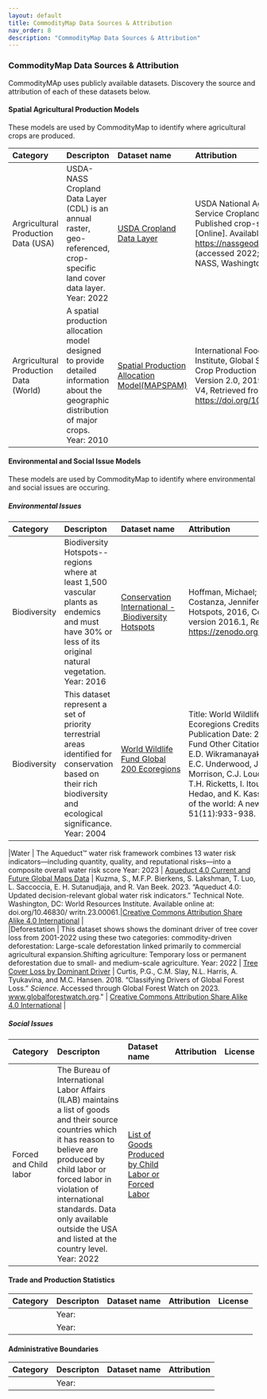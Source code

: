 ```yaml
---
layout: default
title: CommodityMap Data Sources & Attribution
nav_order: 8
description: "CommodityMap Data Sources & Attribution"
---
```

### CommodityMap Data Sources & Attribution
CommodityMAp uses publicly available datasets. Discovery the source and attribution of each of these datasets below.


#### Spatial Agricultural Production Models

These models are used by CommodityMap to identify where agricultural crops are produced. 

| Category  | Descripton   | Dataset name    | Attribution | License   |
|:----------|:-------------|:----------------|:------------|:----------|
|Argricultural Production Data (USA) | USDA-NASS Cropland Data Layer (CDL) is an annual raster, geo-referenced, crop-specific land cover data layer. Year: 2022 |[USDA Cropland Data Layer](https://www.nass.usda.gov/Research_and_Science/Cropland/SARS1a.php) | USDA National Agricultural Statistics Service Cropland Data Layer. 2022. Published crop-specific data layer [Online]. Available at https://nassgeodata.gmu.edu/CropScape/ (accessed 2022; verified 2022). USDA-NASS, Washington, DC.  | Public Domain | 
| Argricultural Production Data (World) |  A spatial production allocation model designed to provide detailed information about the geographic distribution of major crops. Year: 2010  | [Spatial Production Allocation Model\(MAPSPAM\)](https://mapspam.info/) |International Food Policy Research Institute, Global Spatially-Disaggregated Crop Production Statistics Data for 2010 Version 2.0, 2019, Harvard Dataverse, V4, Retrieved from: https://doi.org/10.7910/DVN/PRFF8V     |[Creative Commons Attribution-NonCommercial 3.0 Unported License](https://creativecommons.org/licenses/by-nc/3.0/) | 





#### Environmental and Social Issue Models
These models are used by CommodityMap to identify where environmental and social issues are occuring. 

##### Environmental Issues
| Category  | Descripton   | Dataset name    | Attribution | License   | 
|:----------|:-------------|:----------------|:------------|:----------|
| Biodiversity     |   Biodiversity Hotspots--regions where at least 1,500 vascular plants as endemics and  must have 30% or less of its original natural vegetation.     Year:  2016    |[Conservation International - Biodiversity Hotspots](https://www.conservation.org/priorities/biodiversity-hotspots) |Hoffman, Michael; Koenig, Kellee; Bunting, Gill; Costanza, Jennifer; Williams, Kristen J., Biodiversity Hotspots, 2016, Conservation International/Zendo, version 2016.1, Retrieved from https://zenodo.org/record/3261807#.YvqLKS7MJtT| [Creative Commons Attribution Share Alike 4.0 International](https://creativecommons.org/licenses/by-sa/4.0/legalcode)|
|Biodiversity      | This dataset represent a set of priority terrestrial areas identified for conservation based on their rich biodiversity and ecological significance. Year: 2004    |[World Wildlife Fund Global 200 Ecoregions](https://databasin.org/datasets/a5b34649cc69417ba52ac8e2dce34c3b/) ​| Title: World Wildlife Fund - Global 200 (terrestrial) Ecoregions Credits: World Wildlife Fund - US Publication Date: 2004 Publisher: World Wildlife Fund Other Citation Info: Olson, D.M., E. Dinerstein, E.D. Wikramanayake, N.D. Burgess, G.V.N. Powell, E.C. Underwood, J.A. D'Amico, H.E. Strand, J.C. Morrison, C.J. Loucks, T.F. Allnutt, J.F. Lamoreux, T.H. Ricketts, I. Itoua, W.W. Wettengel, Y. Kura, P. Hedao, and K. Kassem. 2001. Terrestrial ecoregions of the world: A new map of life on Earth. BioScience 51(11):933-938.| [Use Contraints](https://databasin.org/datasets/a5b34649cc69417ba52ac8e2dce34c3b/)Any modification of the original map by users to ecoregion boundaries, units, names, or realm and biome classes must be noted. |   



|Water              |     The Aqueduct™ water risk framework combines 13 water risk indicators—including quantity, quality, and reputational risks—into a composite overall water risk score Year: 2023           | [Aqueduct 4.0 Current and Future Global Maps Data](https://www.wri.org/data/aqueduct-global-maps-40-data)                | Kuzma, S., M.F.P. Bierkens, S. Lakshman, T. Luo, L. Saccoccia, E. H. Sutanudjaja, and R. Van Beek. 2023. “Aqueduct 4.0: Updated decision-relevant global water risk indicators.” Technical Note. Washington, DC: World Resources Institute. Available online at: doi.org/10.46830/ writn.23.00061.|[Creative Commons Attribution Share Alike 4.0 International](https://creativecommons.org/licenses/by-sa/4.0/legalcode)   |  
|Deforestation       | This dataset shows shows the dominant driver of tree cover loss from 2001-2022 using these two categories: commodity-driven deforestation: Large-scale deforestation linked primarily to commercial agricultural expansion.Shifting agriculture: Temporary loss or permanent deforestation due to small- and medium-scale agriculture.   Year: 2022        | [Tree Cover Loss by Dominant Driver](https://data.globalforestwatch.org/documents/gfw::tree-cover-loss-by-dominant-driver-2022/about) | Curtis, P.G., C.M. Slay, N.L. Harris, A. Tyukavina, and M.C. Hansen. 2018. “Classifying Drivers of Global Forest Loss.” *Science.* Accessed through Global Forest Watch on 2023. www.globalforestwatch.org."          | [Creative Commons Attribution Share Alike 4.0 International](https://creativecommons.org/licenses/by-sa/4.0/legalcode) | 

##### Social Issues

| Category  | Descripton   | Dataset name    | Attribution | License   | 
|:----------|:-------------|:----------------|:------------|:----------|
|Forced and Child labor      |The Bureau of International Labor Affairs (ILAB) maintains a list of goods and their source countries which it has reason to believe are produced by child labor or forced labor in violation of international standards. Data only available outside the USA and listed at the country level.  Year: 2022   |  [List of Goods Produced by Child Labor or Forced Labor](https://www.dol.gov/agencies/ilab/reports/child-labor/list-of-goods)                |             |  

#### Trade and Production Statistics
| Category  | Descripton   | Dataset name    | Attribution | License   | 
|:----------|:-------------|:----------------|:------------|:----------|
|            |           Year:      |                 |             | 
|            |         Year:        |                  |            |  


#### Administrative Boundaries

| Category  | Descripton   | Dataset name    | Attribution | 
|:----------|:-------------|:----------------|:------------| 
|           |         Year: |                 |             | 